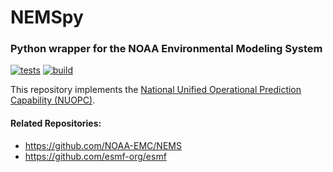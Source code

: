 # NEMSpy
### Python wrapper for the NOAA Environmental Modeling System

[![tests](https://github.com/noaa-ocs-modeling/NEMSpy/workflows/tests/badge.svg)](https://github.com/noaa-ocs-modeling/NEMSpy/actions?query=workflow%3Atests)
[![build](https://github.com/noaa-ocs-modeling/NEMSpy/workflows/build/badge.svg)](https://github.com/noaa-ocs-modeling/NEMSpy/actions?query=workflow%3Abuild)

This repository implements the [National Unified Operational Prediction Capability (NUOPC)](https://www.earthsystemcog.org/projects/nuopc/).

#### Related Repositories:
- https://github.com/NOAA-EMC/NEMS
- https://github.com/esmf-org/esmf
